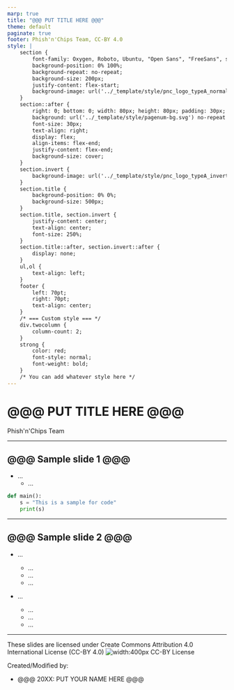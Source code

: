 ```yaml
---
marp: true
title: "@@@ PUT TITLE HERE @@@"
theme: default
paginate: true
footer: Phish'n'Chips Team, CC-BY 4.0
style: |
    section {
        font-family: Oxygen, Roboto, Ubuntu, "Open Sans", "FreeSans", sans-serif;
        background-position: 0% 100%;
        background-repeat: no-repeat;
        background-size: 200px;
        justify-content: flex-start;
        background-image: url('../_template/style/pnc_logo_typeA_normal_alpha.svg');
    }
    section::after {
        right: 0; bottom: 0; width: 80px; height: 80px; padding: 30px;
        background: url('../_template/style/pagenum-bg.svg') no-repeat center center;
        font-size: 30px;
        text-align: right;
        display: flex;
        align-items: flex-end;
        justify-content: flex-end;
        background-size: cover;
    }
    section.invert {
        background-image: url('../_template/style/pnc_logo_typeA_invert_alpha.svg');
    }
    section.title {
        background-position: 0% 0%;
        background-size: 500px;
    }
    section.title, section.invert {
        justify-content: center;
        text-align: center;
        font-size: 250%;
    }
    section.title::after, section.invert::after {
        display: none;
    }
    ul,ol {
        text-align: left;
    }
    footer {
        left: 70pt;
        right: 70pt;
        text-align: center;
    }
    /* === Custom style === */
    div.twocolumn {
        column-count: 2;
    }
    strong {
        color: red;
        font-style: normal;
        font-weight: bold;
    }
    /* You can add whatever style here */
---
```

<!-- _class: invert title -->

# @@@ PUT TITLE HERE @@@

Phish'n'Chips Team

---

## @@@ Sample slide 1 @@@

- ...
    - ...

```python
def main():
    s = "This is a sample for code"
    print(s)
```

---

## @@@ Sample slide 2 @@@

<!-- this will create two column layout (you need to enable HTML) -->
<div class=twocolumn>

- ...
    - ...
    - ...
    - ...

- ...
    - ...
    - ...
    - ...

</div>

---
<!-- _class: invert -->

These slides are licensed under Create Commons
Attribution 4.0 International License (CC-BY 4.0)
![width:400px CC-BY License](https://mirrors.creativecommons.org/presskit/buttons/88x31/svg/by.svg)
<!-- see https://creativecommons.org/about/downloads/ for logo -->

Created/Modified by:
- @@@ 20XX: PUT YOUR NAME HERE @@@
